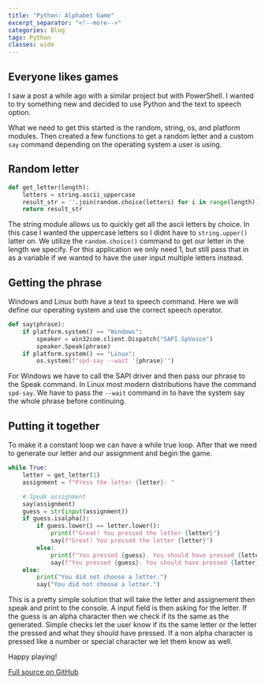 ```yaml
---
title: "Python: Alphabet Game"
excerpt_separator: "<!--more-->"
categories: Blog
tags: Python
classes: wide
---
```


## Everyone likes games

I saw a post a while ago with a similar project but with PowerShell. I wanted to try something new and decided to use Python and the text to speech option.

<!--more-->

What we need to get this started is the random, string, os, and platform modules. Then created a few functions to get a random letter and a custom ```say``` command depending on the operating system a user is using.

## Random letter

```python
def get_letter(length):
    letters = string.ascii_uppercase
    result_str = ''.join(random.choice(letters) for i in range(length))
    return result_str
```

The string module allows us to quickly get all the ascii letters by choice. In this case I wanted the uppercase letters so I didnt have to ```string.upper()``` latter on. We utilize the ```random.choice()``` command to get our letter in the length we specify. For this application we only need 1, but still pass that in as a variable if we wanted to have the user input multiple letters instead.

## Getting the phrase

Windows and Linux both have a text to speech command. Here we will define our operating system and use the correct speech operator.

```python
def say(phrase):
    if platform.system() == "Windows":
        speaker = win32com.client.Dispatch("SAPI.SpVoice")
        speaker.Speak(phrase)
    if platform.system() == "Linux":
        os.system(f"spd-say --wait '{phrase}'")
```

For Windows we have to call the SAPI driver and then pass our phrase to the Speak command. In Linux most modern distributions have the command ```spd-say```. We have to pass the ```--wait``` command in to have the system say the whole phrase before continuing.

## Putting it together

To make it a constant loop we can have a while true loop. After that we need to generate our letter and our assignment and begin the game.

```python
while True:
    letter = get_letter(1)
    assignment = f"Press the letter {letter}: "

    # Speak assignment
    say(assignment)
    guess = str(input(assignment))
    if guess.isalpha():
        if guess.lower() == letter.lower():
            print(f"Great! You pressed the letter {letter}")
            say(f"Great! You pressed the letter {letter}")
        else:
            print(f"You pressed {guess}. You should have pressed {letter}")
            say(f"You pressed {guess}. You should have pressed {letter}")
    else:
        print("You did not choose a letter.")
        say("You did not choose a letter.")
```

This is a pretty simple solution that will take the letter and assignement then speak and print to the console. A input field is then asking for the letter. If the guess is an alpha character then we check if its the same as the generated. Simple checks let the user know if its the same letter or the letter the pressed and what they should have pressed. If a non alpha character is pressed like a number or special character we let them know as well.

Happy playing!

[Full source on GitHub](https://github.com/cjerrington/UsefulScripts/blob/master/Python/alphagame.py)
